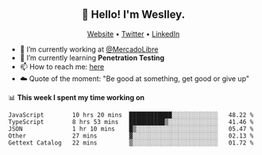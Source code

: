 <h2 align="center">👋 Hello! I'm Weslley.</h2>
<p align="center">
  <a href="http://weslleyneri.com.br">Website</a> •
  <a href="https://twitter.com/Weslley_Neri">Twitter</a> •
  <a href="https://www.linkedin.com/in/weslley-neri-3658908b">LinkedIn</a>
</p>


- 🔭 I’m currently working at [@MercadoLibre](https://github.com/mercadolibre)
- 🌱 I’m currently learning **Penetration Testing**
- 📫 How to reach me: [here](mailto:weslley39@gmail.com)
- ☁️ Quote of the moment: "Be good at something, get good or give up"

📊 **This week I spent my time working on**
<!--START_SECTION:waka-->
```text
JavaScript        10 hrs 20 mins  ████████████░░░░░░░░░░░░░   48.22 % 
TypeScript        8 hrs 53 mins   ██████████▒░░░░░░░░░░░░░░   41.46 % 
JSON              1 hr 10 mins    █▒░░░░░░░░░░░░░░░░░░░░░░░   05.47 % 
Other             27 mins         ▓░░░░░░░░░░░░░░░░░░░░░░░░   02.13 % 
Gettext Catalog   22 mins         ▒░░░░░░░░░░░░░░░░░░░░░░░░   01.72 % 
```
<!--END_SECTION:waka-->

<!-- Inspired by https://github.com/gruselhaus/gruselhaus -->